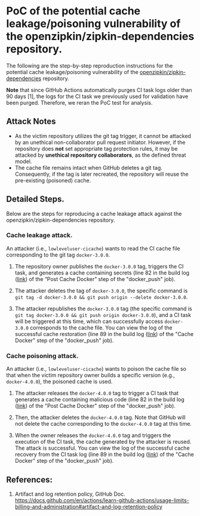 # PoC of the potential cache leakage/poisoning vulnerability of the openzipkin/zipkin-dependencies repository.

The following are the step-by-step reproduction instructions for the potential cache leakage/poisoning vulnerability of the [openzipkin/zipkin-dependencies](https://github.com/openzipkin/zipkin-dependencies) repository.

**Note** that since GitHub Actions automatically purges CI task logs older than 90 days [1], the logs for the CI task we previously used for validation have been purged. Therefore, we reran the PoC test for analysis.

## Attack Notes

- As the victim repository utilizes the git tag trigger, it cannot be attacked by an unethical non-collaborator pull request initiator. However, if the repository does **not** set appropriate tag protection rules, it may be attacked by **unethical repository collaborators**, as the defined threat model. 
- The cache file remains intact when GitHub deletes a git tag. Consequently, if the tag is later recreated, the repository will reuse the pre-existing (poisoned) cache.


## Detailed Steps. 

Below are the steps for reproducing a cache leakage attack against the openzipkin/zipkin-dependencies repository.

### Cache leakage attack.
An attacker (i.e., `lowleveluser-cicache`) wants to read the CI cache file corresponding to the git tag `docker-3.0.0`. 

1. The repository owner publishes the `docker-3.0.0` tag, triggers the CI task, and generates a cache containing secrets (line 82 in the build log ([link](https://github.com/cicache-poc/openzipkin__zipkin-dependencies/actions/runs/6515342221/job/17697632929)) of the “Post Cache Docker” step of the "docker_push" job).

2. The attacker deletes the tag of `docker-3.0.0`, the specific command is `git tag -d docker-3.0.0 && git push origin --delete docker-3.0.0`. 

3. The attacker republishes the `docker-3.0.0` tag (the specific command is `git tag docker-3.0.0 && git push origin docker-3.0.0`), and a CI task will be triggered at this time, which can successfully access `docker-3.0.0` corresponds to the cache file. You can view the log of the successful cache restoration (line 89 in the build log ([link](https://github.com/cicache-poc/openzipkin__zipkin-dependencies/actions/runs/6515430077/job/17697829212)) of the "Cache Docker" step of the "docker_push" job).

### Cache poisoning attack.
An attacker (i.e., `lowleveluser-cicache`) wants to poison the cache file so that when the victim repository owner builds a specific version (e.g., `docker-4.0.0`), the poisoned cache is used. 

1. The attacker releases the `docker-4.0.0` tag to trigger a CI task that generates a cache containing malicious code (line 82 in the build log ([link](https://github.com/cicache-poc/openzipkin__zipkin-dependencies/actions/runs/6515610388/job/17698228971)) of the "Post Cache Docker" step of the "docker_push" job). 

2. Then, the attacker deletes the `docker-4.0.0` tag. Note that GitHub will not delete the cache corresponding to the `docker-4.0.0` tag at this time. 

3. When the owner releases the `docker-4.0.0` tag and triggers the execution of the CI task, the cache generated by the attacker is reused. The attack is successful. You can view the log of the successful cache recovery from the CI task log (line 89 in the build log ([link](https://github.com/cicache-poc/openzipkin__zipkin-dependencies/actions/runs/6515628062/job/17698269229)) of the "Cache Docker" step of the "docker_push" job).


## References:
1. Artifact and log retention policy, GitHub Doc. https://docs.github.com/en/actions/learn-github-actions/usage-limits-billing-and-administration#artifact-and-log-retention-policy


